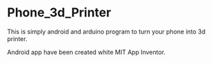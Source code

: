 # Phone_3d_Printer

This is simply android and arduino program to turn your phone into 3d printer.

Android app have been created white MIT App Inventor.
